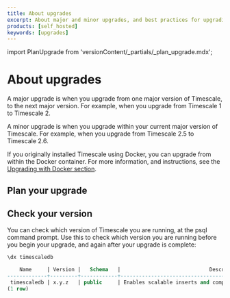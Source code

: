 ```yaml
---
title: About upgrades
excerpt: About major and minor upgrades, and best practices for upgrading
products: [self_hosted]
keywords: [upgrades]
---
```


import PlanUpgrade from 'versionContent/_partials/_plan_upgrade.mdx';

# About upgrades

A major upgrade is when you upgrade from one major version of Timescale, to
the next major version. For example, when you upgrade from Timescale&nbsp;1
to Timescale&nbsp;2.

A minor upgrade is when you upgrade within your current major version of
Timescale. For example, when you upgrade from Timescale&nbsp;2.5 to
Timescale&nbsp;2.6.

If you originally installed Timescale using Docker, you can upgrade from
within the Docker container. For more information, and instructions, see the
[Upgrading with Docker section][upgrade-docker].

## Plan your upgrade

<PlanUpgrade />

## Check your version

You can check which version of Timescale you are running, at the psql command
prompt. Use this to check which version you are running before you begin your
upgrade, and again after your upgrade is complete:

```sql
\dx timescaledb

    Name     | Version |   Schema   |                             Description
-------------+---------+------------+---------------------------------------------------------------------
 timescaledb | x.y.z   | public     | Enables scalable inserts and complex queries for time-series data
(1 row)
```

[upgrade-docker]: /self-hosted/:currentVersion:/upgrades/upgrade-docker/
